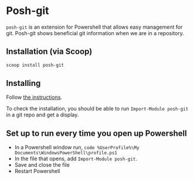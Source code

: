 # Posh-git

`posh-git` is an extension for Powershell that allows easy management for git. Posh-git shows beneficial git information when we are in a repository.

## Installation (via Scoop)

```sh
scoop install posh-git
```

## Installing

Follow [the instructions](https://github.com/dahlbyk/posh-git#installation).

To check the installation, you should be able to run `Import-Module posh-git` in a git repo and get a display.

## Set up to run every time you open up Powershell

- In a Powershell window run, `code %UserProfile%\My Documents\WindowsPowerShell\profile.ps1`
- In the file that opens, add `Import-Module posh-git`.
- Save and close the file
- Restart Powershell
